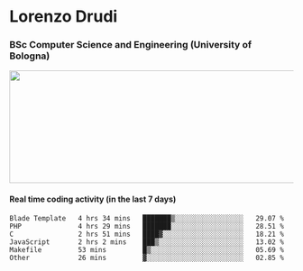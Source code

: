 # Lorenzo Drudi
### BSc Computer Science and Engineering (University of Bologna)

<img src="https://github-readme-stats.vercel.app/api?username=LorenzoDrudi&count_private=true&show_icons=true&theme=gruvbox" height=200px width=550px>

<!---Use wakatime plugins to track the coding time--->
#### Real time coding activity (in the last 7 days)
<!--START_SECTION:waka-->

```text
Blade Template   4 hrs 34 mins   ███████▒░░░░░░░░░░░░░░░░░   29.07 %
PHP              4 hrs 29 mins   ███████░░░░░░░░░░░░░░░░░░   28.51 %
C                2 hrs 51 mins   ████▓░░░░░░░░░░░░░░░░░░░░   18.21 %
JavaScript       2 hrs 2 mins    ███▒░░░░░░░░░░░░░░░░░░░░░   13.02 %
Makefile         53 mins         █▒░░░░░░░░░░░░░░░░░░░░░░░   05.69 %
Other            26 mins         ▓░░░░░░░░░░░░░░░░░░░░░░░░   02.85 %
```

<!--END_SECTION:waka-->
